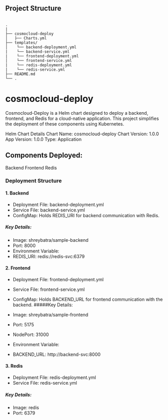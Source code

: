 ## Project Structure
```

.
|  
├── cosmocloud-deploy
│   ├── Charts.yml      
├── templates/
│    └── backend-deployment.yml
|    └── backend-service.yml
|    └── frontend-deployment.yml
│    └── frontend-service.yml
|    └── redis-deployment.yml
|    └── redis-service.yml
├── README.md
└── .

```

# cosmocloud-deploy
Cosmocloud-Deploy is a Helm chart designed to deploy a backend, frontend, and Redis for a cloud-native application. This project simplifies the deployment of these components using Kubernetes.

Helm Chart Details
Chart Name: cosmocloud-deploy
Chart Version: 1.0.0
App Version: 1.0.0
Type: Application
## Components Deployed:
Backend
Frontend
Redis
### Deployment Structure
#### 1. Backend
- Deployment File: backend-deployment.yml
- Service File: backend-service.yml
- ConfigMap: Holds REDIS_URI for backend communication with Redis.
##### Key Details:

- Image: shreybatra/sample-backend
- Port: 8000
- Environment Variable:
- REDIS_URI: redis://redis-svc:6379
#### 2. Frontend
- Deployment File: frontend-deployment.yml
- Service File: frontend-service.yml
- ConfigMap: Holds BACKEND_URL for frontend communication with the backend.
#####Key Details:

- Image: shreybatra/sample-frontend
- Port: 5175
- NodePort: 31000
- Environment Variable:
- BACKEND_URL: http://backend-svc:8000
#### 3. Redis
- Deployment File: redis-deployment.yml
- Service File: redis-service.yml
##### Key Details:
- Image: redis
- Port: 6379



